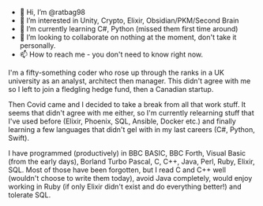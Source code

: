 - 👋 Hi, I’m @ratbag98
- 👀 I’m interested in Unity, Crypto, Elixir, Obsidian/PKM/Second Brain
- 🌱 I’m currently learning C#, Python (missed them first time around)
- 💞️ I’m looking to collaborate on nothing at the moment, don't take it personally.
- 📫 How to reach me - you don't need to know right now.

I'm a fifty-something coder who rose up through the ranks in a UK university as an analyst, architect then manager. This didn't agree with me so I left to join a fledgling hedge fund, then a Canadian startup.

Then Covid came and I decided to take a break from all that work stuff. It seems that didn't agree with me either, so I'm currently relearning stuff that I've used before (Elixir, Phoenix, SQL, Ansible, Docker etc.) and finally learning a few languages that didn't gel with in my last careers (C#, Python, Swift).

I have programmed (productively) in BBC BASIC, BBC Forth, Visual Basic (from the early days), Borland Turbo Pascal, C, C++, Java, Perl, Ruby, Elixir, SQL. Most of those have been forgotten, but I read C and C++ well (wouldn't choose to write them today), avoid Java completely, would enjoy working in Ruby (if only Elixir didn't exist and do everything better!) and tolerate SQL.

<!---
ratbag98/ratbag98 is a ✨ special ✨ repository because its `README.md` (this file) appears on your GitHub profile.
You can click the Preview link to take a look at your changes.
--->
